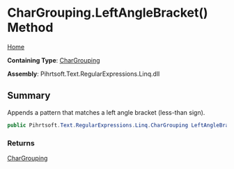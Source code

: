 # CharGrouping\.LeftAngleBracket\(\) Method

[Home](../../../../../../README.md)

**Containing Type**: [CharGrouping](../README.md)

**Assembly**: Pihrtsoft\.Text\.RegularExpressions\.Linq\.dll

## Summary

Appends a pattern that matches a left angle bracket \(less\-than sign\)\.

```csharp
public Pihrtsoft.Text.RegularExpressions.Linq.CharGrouping LeftAngleBracket()
```

### Returns

[CharGrouping](../README.md)

